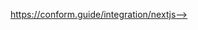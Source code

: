 https://conform.guide/integration/nextjs-->

<!-- 'use client'; // form.tsx

import { useForm } from '@conform-to/react';
import { parseWithZod } from '@conform-to/zod';
import { useFormState } from 'react-dom';
import { login } from '@/app/actions';
import { loginSchema } from '@/app/schema';

export function LoginForm() {
  const [lastResult, action] = useFormState(login, undefined);
  const [form, fields] = useForm({
    // Sync the result of last submission
    lastResult,

    // Reuse the validation logic on the client
    onValidate({ formData }) {
      return parseWithZod(formData, { schema: loginSchema });
    },

    // Validate the form on blur event triggered
    shouldValidate: 'onBlur',
    shouldRevalidate: 'onInput',
  });

  return (
    <form id={form.id} onSubmit={form.onSubmit} action={action} noValidate>
      <div>
        <label>Email</label>
        <input
          type="email"
          key={fields.email.key}
          name={fields.email.name}
          defaultValue={fields.email.initialValue}
        />
        <div>{fields.email.errors}</div>
      </div>
      <div>
        <label>Password</label>
        <input
          type="password"
          key={fields.password.key}
          name={fields.password.name}
          defaultValue={fields.password.initialValue}
        />
        <div>{fields.password.errors}</div>
      </div>
      <label>
        <div>
          <span>Remember me</span>
          <input
            type="checkbox"
            key={fields.remember.key}
            name={fields.remember.name}
            defaultChecked={fields.remember.initialValue === 'on'}
          />
        </div>
      </label>
      <button>Login</button>
    </form>
  );
} -->